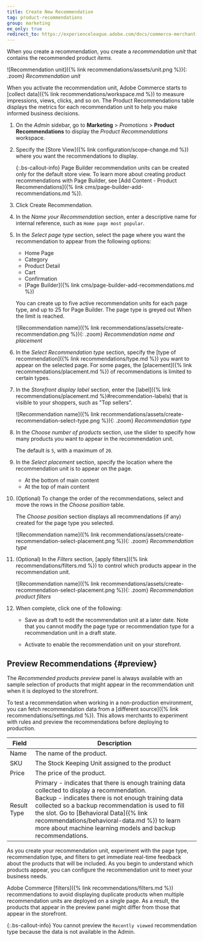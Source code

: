 ```yaml
---
title: Create New Recommendation
tag: product-recommendations
group: marketing
ee_only: true
redirect_to: https://experienceleague.adobe.com/docs/commerce-merchant-services/product-recommendations/admin/create.html
---
```


When you create a recommendation, you create a _recommendation unit_ that contains the recommended product _items_.

![Recommendation unit]({% link recommendations/assets/unit.png %}){: .zoom}
_Recommendation unit_

When you activate the recommendation unit, Adobe Commerce starts to [collect data]({% link recommendations/workspace.md %}) to measure impressions, views, clicks, and so on. The Product Recommendations table displays the metrics for each recommendation unit to help you make informed business decisions.

1. On the _Admin_ sidebar, go to **Marketing** > _Promotions_ > **Product Recommendations** to display the _Product Recommendations_ workspace.

1. Specify the [Store View]({% link configuration/scope-change.md %}) where you want the recommendations to display.

   {:.bs-callout-info}
   Page Builder recommendation units can be created only for the default store view. To learn more about creating product recommendations with Page Builder, see [Add Content - Product Recommendations]({% link cms/page-builder-add-recommendations.md %}).

1. Click <span class="btn">Create Recommendation</span>.

1. In the _Name your Recommendation_ section, enter a descriptive name for internal reference, such as `Home page most popular`.

1. In the _Select page type_ section, select the page where you want the recommendation to appear from the following options:

   - Home Page
   - Category
   - Product Detail
   - Cart
   - Confirmation
   - [Page Builder]({% link cms/page-builder-add-recommendations.md %})

   You can create up to five active recommendation units for each page type, and up to 25 for Page Builder. The page type is greyed out When the limit is reached.

   ![Recommendation name]({% link recommendations/assets/create-recommendation.png %}){: .zoom}
   _Recommendation name and placement_

1. In the _Select Recommendation type_ section, specify the [type of recommendation]({% link recommendations/type.md %}) you want to appear on the selected page. For some pages, the [placement]({% link recommendations/placement.md %}) of recommendations is limited to certain types.

1. In the _Storefront display label_ section, enter the [label]({% link recommendations/placement.md %}#recommendation-labels) that is visible to your shoppers, such as "Top sellers".

   ![Recommendation name]({% link recommendations/assets/create-recommendation-select-type.png %}){: .zoom}
   _Recommendation type_

1. In the _Choose number of products_ section, use the slider to specify how many products you want to appear in the recommendation unit.

   The default is `5`, with a maximum of `20`.

1. In the _Select placement_ section, specify the location where the recommendation unit is to appear on the page.

   - At the bottom of main content
   - At the top of main content

1. (Optional) To change the order of the recommendations, select and move the rows in the _Choose position_ table.

   The _Choose position_ section displays all recommendations (if any) created for the page type you selected.

   ![Recommendation name]({% link recommendations/assets/create-recommendation-select-placement.png %}){: .zoom}
   _Recommendation type_

1. (Optional) In the _Filters_ section, [apply filters]({% link recommendations/filters.md %}) to control which products appear in the recommendation unit.

   ![Recommendation name]({% link recommendations/assets/create-recommendation-select-placement.png %}){: .zoom}
   _Recommendation product filters_

1. When complete, click one of the following:

   - <span class="btn">Save as draft</span> to edit the recommendation unit at a later date. Note that you cannot modify the page type or recommendation type for a recommendation unit in a draft state.

   - <span class="btn">Activate</span> to enable the recommendation unit on your storefront.

## Preview Recommendations {#preview}

The _Recommended products preview_ panel is always available with an sample selection of products that might appear in the recommendation unit when it is deployed to the storefront.

To test a recommendation when working in a non-production environment, you can fetch recommendation data from a [different source]({% link recommendations/settings.md %}). This allows merchants to experiment with rules and preview the recommendations before deploying to production.

|Field|Description|
|---|---|
|Name|The name of the product.|
|SKU|The Stock Keeping Unit assigned to the product|
|Price|The price of the product.|
|Result Type|Primary - indicates that there is enough training data collected to display a recommendation.<br />Backup - indicates there is not enough training data collected so a backup recommendation is used to fill the slot. Go to [Behavioral Data]({% link recommendations/behavioral-data.md %}) to learn more about machine learning models and backup recommendations.|

As you create your recommendation unit, experiment with the page type, recommendation type, and filters to get immediate real-time feedback about the products that will be included. As you begin to understand which products appear, you can configure the recommendation unit to meet your business needs.

Adobe Commerce [filters]({% link recommendations/filters.md %}) recommendations to avoid displaying duplicate products when multiple recommendation units are deployed on a single page. As a result, the products that appear in the preview panel might differ from those that appear in the storefront.

{:.bs-callout-info}
You cannot preview the `Recently viewed` recommendation type because the data is not available in the Admin.
